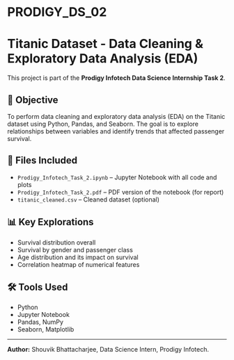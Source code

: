 # PRODIGY_DS_02
# Titanic Dataset - Data Cleaning & Exploratory Data Analysis (EDA)

This project is part of the **Prodigy Infotech Data Science Internship Task 2**.

## 📌 Objective

To perform data cleaning and exploratory data analysis (EDA) on the Titanic dataset using Python, Pandas, and Seaborn. The goal is to explore relationships between variables and identify trends that affected passenger survival.

## 📁 Files Included

- `Prodigy_Infotech_Task_2.ipynb` – Jupyter Notebook with all code and plots
- `Prodigy_Infotech_Task_2.pdf` – PDF version of the notebook (for report)
- `titanic_cleaned.csv` – Cleaned dataset (optional)

## 📊 Key Explorations

- Survival distribution overall
- Survival by gender and passenger class
- Age distribution and its impact on survival
- Correlation heatmap of numerical features

## 🛠️ Tools Used

- Python
- Jupyter Notebook
- Pandas, NumPy
- Seaborn, Matplotlib

---

**Author:** Shouvik Bhattacharjee, Data Science Intern, Prodigy Infotech.
